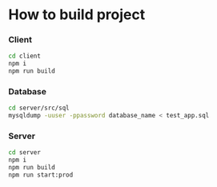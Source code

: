 # How to build project

### Client

```sh
cd client
npm i
npm run build
```

### Database

```bash
cd server/src/sql
mysqldump -uuser -ppassword database_name < test_app.sql
```

### Server

```sh
cd server
npm i
npm run build
npm run start:prod
```
